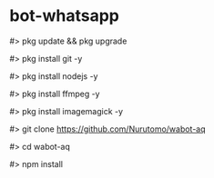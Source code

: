 # bot-whatsapp

#> pkg update && pkg upgrade

#> pkg install git -y

#> pkg install nodejs -y

#> pkg install ffmpeg -y

#> pkg install imagemagick -y

#> git clone https://github.com/Nurutomo/wabot-aq

#> cd wabot-aq

#> npm install
